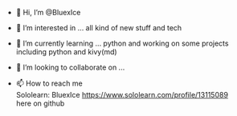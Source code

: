 - 👋 Hi, I’m @BluexIce

- 👀 I’m interested in ...
      all kind of new stuff and tech
      
- 🌱 I’m currently learning ...
      python and working on some projects including python and kivy(md)

- 💞️ I’m looking to collaborate on ...
- 📫 How to reach me <br>
      Sololearn: BluexIce  https://www.sololearn.com/profile/13115089  <br>
      here on github
      
<!---
BluexIce/BluexIce is a ✨ special ✨ repository because its `README.md` (this file) appears on your GitHub profile.
You can click the Preview link to take a look at your changes.
--->
